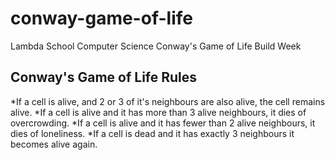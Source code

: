# conway-game-of-life
Lambda School Computer Science Conway's Game of Life Build Week

## Conway's Game of Life Rules
*If a cell is alive, and 2 or 3 of it's neighbours are also alive, the cell remains alive.
*If a cell is alive and it has more than 3 alive neighbours, it dies of overcrowding.
*If a cell is alive and it has fewer than 2 alive neighbours, it dies of loneliness.
*If a cell is dead and it has exactly 3 neighbours it becomes alive again.

